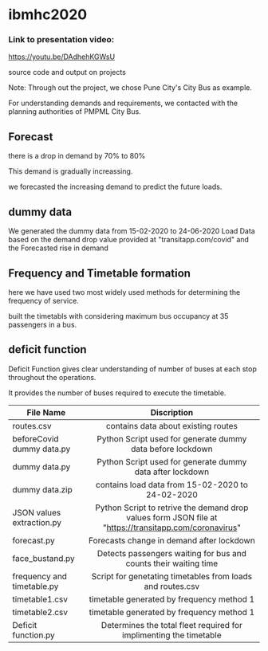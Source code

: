 # ibmhc2020

### Link to presentation video: 
https://youtu.be/DAdhehKGWsU

source code and output on projects

Note:
Through out the project, we chose Pune City's City Bus as example.


For understanding demands and requirements, we contacted with the planning authorities of PMPML City Bus. 

## Forecast 
 there is a drop in demand by 70% to 80%  

This demand is gradually increassing. 

we forecasted the increasing demand to predict the future loads. 
 

## dummy data 

We generated the dummy data from 15-02-2020 to 24-06-2020 
Load Data based on the demand drop value provided at "transitapp.com/covid" and the Forecasted rise in demand 




## Frequency and Timetable formation

here we have used two most widely used methods for determining the frequency of service.

built the timetabls with considering maximum bus occupancy at 35 passengers in a bus.


## deficit function 

Deficit Function gives clear understanding of number of buses at each stop throughout the operations. 

It provides the number of buses required to execute the timetable.

| File Name                 | Discription             | 
|---------------------------|:-----------------------:|
| routes.csv                |contains data about existing routes|
| beforeCovid dummy data.py | Python Script used for generate dummy data before lockdown |
| dummy data.py             | Python Script used for generate dummy data after lockdown | 
| dummy data.zip            |contains load data from 15-02-2020 to 24-02-2020 |
| JSON values extraction.py | Python Script to retrive the demand drop values form JSON file at "https://transitapp.com/coronavirus"|
| forecast.py               |Forecasts change in demand after lockdown|
| face_bustand.py           |Detects passengers waiting for bus and counts their waiting time |
| frequency and timetable.py|Script for genetating timetables from loads and routes.csv|
| timetable1.csv            |timetable generated by frequency method 1|
| timetable2.csv            |timetable generated by frequency method 1|
| Deficit function.py       |Determines the total fleet required for implimenting the timetable|
